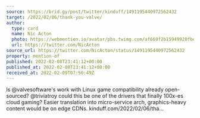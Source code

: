 ```yaml
---
source: https://brid.gy/post/twitter/kinduff/1491195440972562432
target: /2022/02/06/thank-you-valve/
author:
  type: card
  name: Nic Acton
  photo: https://webmention.io/avatar/pbs.twimg.com/af669f2b15949920fbe112780be0926337fba60e1e20274da2ac3880821f694f.jpg
  url: https://twitter.com/NicActon
source_url: https://twitter.com/NicActon/status/1491195440972562432
property: mention-of
published: 2022-02-08T23:41:12+00:00
published_at: 2022-02-08T23:41:12+00:00
received_at: 2022-02-09T07:50:49Z
---
```


Is @valvesoftware's work with Linux game compatibility already open-sourced? @triviatroy could this be one of the drivers that finally 100x-es cloud gaming? Easier  translation into micro-service arch, graphics-heavy content would be on edge CDNs. kinduff.com/2022/02/06/tha…